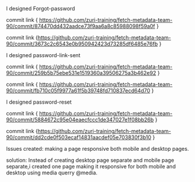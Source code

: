 I designed Forgot-password

commit link  { https://github.com/zuri-training/fetch-metadata-team-90/commit/874470dd432aadce73f9aa6a8c85988098f59a0f }

commit link  {https://github.com/zuri-training/fetch-metadata-team-90/commit/3673c2c6543e0b950942423d73285df6485e76fb }

I designed password-link-sent  

commit link  { https://github.com/zuri-training/fetch-metadata-team-90/commit/259b5b75ebe531e1519360a39506275a3b462e92 }

commit link  { https://github.com/zuri-training/fetch-metadata-team-90/commit/fb710c05f9977a61f5b39748fd710837ecd64d70 }

I designed password-reset  

commit link  { https://github.com/zuri-training/fetch-metadata-team-90/commit/5884672c95e04eaecfccc1de347027e1f08bb26b }

commit link  {https://github.com/zuri-training/fetch-metadata-team-90/commit/dd2cde0f503ecaf14831aacdef05e703830f3b10 } 


Issues created: making a page responsive both mobile and desktop pages.


solution: Instead of creating desktop page separate and mobile page separate,i created one page making it responsive for both mobile and desktop using media querry @media.
